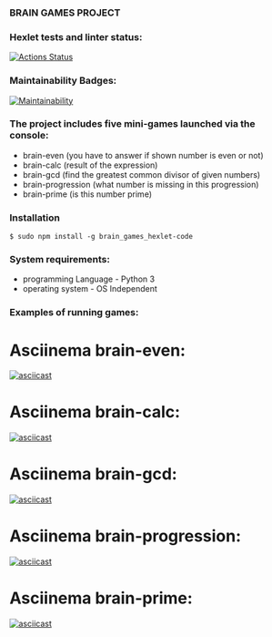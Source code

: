 ### BRAIN GAMES PROJECT 



### Hexlet tests and linter status:
[![Actions Status](https://github.com/AniutaP/python-project-49/workflows/hexlet-check/badge.svg)](https://github.com/AniutaP/python-project-49/actions)



### Maintainability Badges:
[![Maintainability](https://api.codeclimate.com/v1/badges/bfd8a95323577b72dfc1/maintainability)](https://codeclimate.com/github/AniutaP/python-project-49/maintainability)



### The project includes five mini-games launched via the console: 
* brain-even (you have to answer if shown number is even or not)
* brain-calc (result of the expression)
* brain-gcd (find the greatest common divisor of given numbers)
* brain-progression (what number is missing in this progression)
* brain-prime (is this number prime)



### Installation 

`$ sudo npm install -g brain_games_hexlet-code`



### System requirements:
* programming Language - Python 3
* operating system - OS Independent



### Examples of running games:


# Asciinema brain-even:
[![asciicast](https://asciinema.org/a/559251.svg)](https://asciinema.org/a/559251)


# Asciinema brain-calc:
[![asciicast](https://asciinema.org/a/559252.svg)](https://asciinema.org/a/559252)


# Asciinema brain-gcd:
[![asciicast](https://asciinema.org/a/559253.svg)](https://asciinema.org/a/559253)


# Asciinema brain-progression:
[![asciicast](https://asciinema.org/a/559254.svg)](https://asciinema.org/a/559254)


#  Asciinema brain-prime:
[![asciicast](https://asciinema.org/a/559337.svg)](https://asciinema.org/a/559337)
